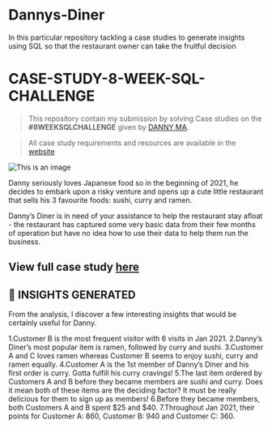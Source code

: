 # Dannys-Diner
In this particular repository tackling a case studies to generate insights using SQL so that the restaurant owner can take the fruitful decision
# CASE-STUDY-8-WEEK-SQL-CHALLENGE
 > This repository contain my submission by solving Case studies on the **#8WEEKSQLCHALLENGE** given by [DANNY MA](https://www.linkedin.com/in/datawithdanny/).

 > All case study requirements and resources are available in the [website](https://8weeksqlchallenge.com/)

 

 ![This is an image](https://8weeksqlchallenge.com/images/case-study-designs/1.png)

Danny seriously loves Japanese food so in the beginning of 2021, he decides to embark upon a risky venture and opens up a cute little restaurant that sells his 3 favourite foods: sushi, curry and ramen.

Danny’s Diner is in need of your assistance to help the restaurant stay afloat - the restaurant has captured some very basic data from their few months of operation but have no idea how to use their data to help them run the business.

## View full case study [here](https://8weeksqlchallenge.com/case-study-1/)

## **:dart: INSIGHTS GENERATED**
From the analysis, I discover a few interesting insights that would be certainly useful for Danny.

1.Customer B is the most frequent visitor with 6 visits in Jan 2021.
2.Danny’s Diner’s most popular item is ramen, followed by curry and sushi.
3.Customer A and C loves ramen whereas Customer B seems to enjoy sushi, curry and ramen equally. 
4.Customer A is the 1st member of Danny’s Diner and his first order is curry. Gotta fulfill his curry cravings!
5.The last item ordered by Customers A and B before they became members are sushi and curry. Does it mean both of these items are the deciding factor? It must be really delicious for them to sign up as members!
6.Before they became members, both Customers A and B spent $25 and $40.
7.Throughout Jan 2021, their points for Customer A: 860, Customer B: 940 and Customer C: 360.
